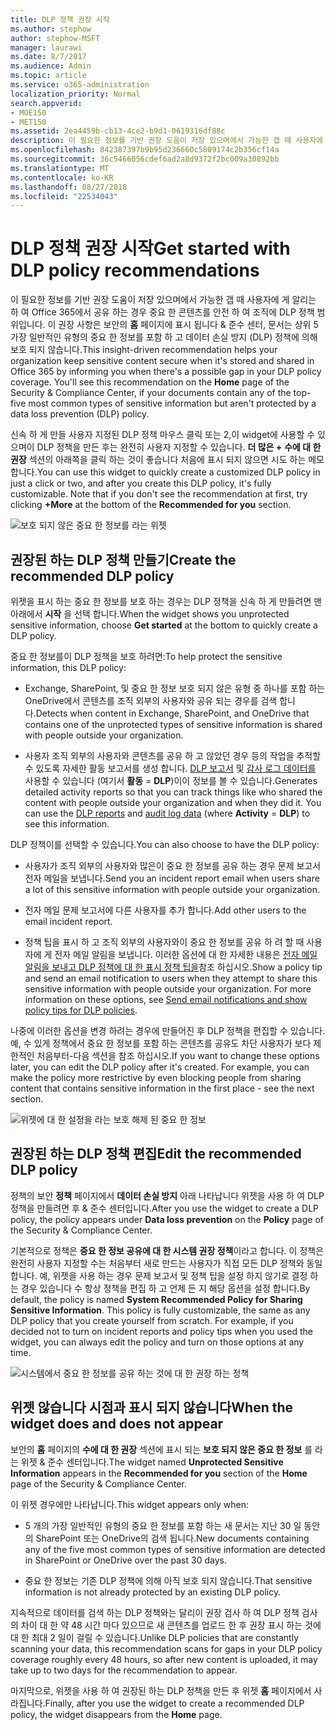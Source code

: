 ```yaml
---
title: DLP 정책 권장 시작
ms.author: stephow
author: stephow-MSFT
manager: laurawi
ms.date: 8/7/2017
ms.audience: Admin
ms.topic: article
ms.service: o365-administration
localization_priority: Normal
search.appverid:
- MOE150
- MET150
ms.assetid: 2ea4459b-cb13-4ce2-b9d1-0619316df88c
description: 이 필요한 정보를 기반 권장 도움이 저장 있으며에서 가능한 갭 때 사용자에 게 알리는 하 여 Office 365에서 공유 하는 경우 중요 한 콘텐츠를 안전 하 여 조직에 DLP 정책 범위입니다. 이 권장 사항은 보안의 홈 페이지에 표시 됩니다 &amp; 준수 센터, 문서는 상위 5 가장 일반적인 유형의 중요 한 정보를 포함 하 고 DLP 정책에 의해 보호 되지 않습니다.
ms.openlocfilehash: 842387397b9b95d236660c5809174c2b356cf14a
ms.sourcegitcommit: 36c5466056cdef6ad2a8d9372f2bc009a30892bb
ms.translationtype: MT
ms.contentlocale: ko-KR
ms.lasthandoff: 08/27/2018
ms.locfileid: "22534043"
---
```

# <a name="get-started-with-dlp-policy-recommendations"></a><span data-ttu-id="58d4b-104">DLP 정책 권장 시작</span><span class="sxs-lookup"><span data-stu-id="58d4b-104">Get started with DLP policy recommendations</span></span>

<span data-ttu-id="58d4b-p102">이 필요한 정보를 기반 권장 도움이 저장 있으며에서 가능한 갭 때 사용자에 게 알리는 하 여 Office 365에서 공유 하는 경우 중요 한 콘텐츠를 안전 하 여 조직에 DLP 정책 범위입니다. 이 권장 사항은 보안의 **홈** 페이지에 표시 됩니다 &amp; 준수 센터, 문서는 상위 5 가장 일반적인 유형의 중요 한 정보를 포함 하 고 데이터 손실 방지 (DLP) 정책에 의해 보호 되지 않습니다.</span><span class="sxs-lookup"><span data-stu-id="58d4b-p102">This insight-driven recommendation helps your organization keep sensitive content secure when it's stored and shared in Office 365 by informing you when there's a possible gap in your DLP policy coverage. You'll see this recommendation on the **Home** page of the Security &amp; Compliance Center, if your documents contain any of the top-five most common types of sensitive information but aren't protected by a data loss prevention (DLP) policy.</span></span> 
  
<span data-ttu-id="58d4b-p103">신속 하 게 만들 사용자 지정된 DLP 정책 마우스 클릭 또는 2,이 widget에 사용할 수 있으며이 DLP 정책을 만든 후는 완전히 사용자 지정할 수 있습니다. **더 많은 +** **수에 대 한 권장** 섹션의 아래쪽을 클릭 하는 것이 좋습니다 처음에 표시 되지 않으면 시도 하는 메모 합니다.</span><span class="sxs-lookup"><span data-stu-id="58d4b-p103">You can use this widget to quickly create a customized DLP policy in just a click or two, and after you create this DLP policy, it's fully customizable. Note that if you don't see the recommendation at first, try clicking **+More** at the bottom of the **Recommended for you** section.</span></span> 
  
![보호 되지 않은 중요 한 정보를 라는 위젯](media/91bc04d2-6eff-4294-8b73-b2d56d26ffc4.png)
  
## <a name="create-the-recommended-dlp-policy"></a><span data-ttu-id="58d4b-110">권장된 하는 DLP 정책 만들기</span><span class="sxs-lookup"><span data-stu-id="58d4b-110">Create the recommended DLP policy</span></span>

<span data-ttu-id="58d4b-111">위젯을 표시 하는 중요 한 정보를 보호 하는 경우는 DLP 정책을 신속 하 게 만들려면 맨 아래에서 **시작** 을 선택 합니다.</span><span class="sxs-lookup"><span data-stu-id="58d4b-111">When the widget shows you unprotected sensitive information, choose **Get started** at the bottom to quickly create a DLP policy.</span></span> 
  
<span data-ttu-id="58d4b-112">중요 한 정보를이 DLP 정책을 보호 하려면:</span><span class="sxs-lookup"><span data-stu-id="58d4b-112">To help protect the sensitive information, this DLP policy:</span></span>
  
- <span data-ttu-id="58d4b-113">Exchange, SharePoint, 및 중요 한 정보 보호 되지 않은 유형 중 하나를 포함 하는 OneDrive에서 콘텐츠를 조직 외부의 사용자와 공유 되는 경우를 검색 합니다.</span><span class="sxs-lookup"><span data-stu-id="58d4b-113">Detects when content in Exchange, SharePoint, and OneDrive that contains one of the unprotected types of sensitive information is shared with people outside your organization.</span></span>
    
- <span data-ttu-id="58d4b-p104">사용자 조직 외부의 사용자와 콘텐츠를 공유 하 고 않았던 경우 등의 작업을 추적할 수 있도록 자세한 활동 보고서를 생성 합니다. [DLP 보고서](view-the-dlp-reports.md) 및 [감사 로그 데이터를](search-the-audit-log-in-security-and-compliance.md) 사용할 수 있습니다 (여기서 **활동** = **DLP**)이이 정보를 볼 수 있습니다.</span><span class="sxs-lookup"><span data-stu-id="58d4b-p104">Generates detailed activity reports so that you can track things like who shared the content with people outside your organization and when they did it. You can use the [DLP reports](view-the-dlp-reports.md) and [audit log data](search-the-audit-log-in-security-and-compliance.md) (where **Activity** = **DLP**) to see this information.</span></span>
    
<span data-ttu-id="58d4b-116">DLP 정책이를 선택할 수 있습니다.</span><span class="sxs-lookup"><span data-stu-id="58d4b-116">You can also choose to have the DLP policy:</span></span>
  
- <span data-ttu-id="58d4b-117">사용자가 조직 외부의 사용자와 많은이 중요 한 정보를 공유 하는 경우 문제 보고서 전자 메일을 보냅니다.</span><span class="sxs-lookup"><span data-stu-id="58d4b-117">Send you an incident report email when users share a lot of this sensitive information with people outside your organization.</span></span>
    
- <span data-ttu-id="58d4b-118">전자 메일 문제 보고서에 다른 사용자를 추가 합니다.</span><span class="sxs-lookup"><span data-stu-id="58d4b-118">Add other users to the email incident report.</span></span>
    
- <span data-ttu-id="58d4b-p105">정책 팁을 표시 하 고 조직 외부의 사용자와이 중요 한 정보를 공유 하 려 할 때 사용자에 게 전자 메일 알림을 보냅니다. 이러한 옵션에 대 한 자세한 내용은 [전자 메일 알림을 보내고 DLP 정책에 대 한 표시 정책 팁을](use-notifications-and-policy-tips.md)참조 하십시오.</span><span class="sxs-lookup"><span data-stu-id="58d4b-p105">Show a policy tip and send an email notification to users when they attempt to share this sensitive information with people outside your organization. For more information on these options, see [Send email notifications and show policy tips for DLP policies](use-notifications-and-policy-tips.md).</span></span>
    
<span data-ttu-id="58d4b-p106">나중에 이러한 옵션을 변경 하려는 경우에 만들어진 후 DLP 정책을 편집할 수 있습니다. 예, 수 있게 정책에서 중요 한 정보를 포함 하는 콘텐츠를 공유도 차단 사용자가 보다 제한적인 처음부터-다음 섹션을 참조 하십시오.</span><span class="sxs-lookup"><span data-stu-id="58d4b-p106">If you want to change these options later, you can edit the DLP policy after it's created. For example, you can make the policy more restrictive by even blocking people from sharing content that contains sensitive information in the first place - see the next section.</span></span>
  
![위젯에 대 한 설정을 라는 보호 해제 된 중요 한 정보](media/b6106cbd-1bed-4582-aaef-b678de470c9b.png)
  
## <a name="edit-the-recommended-dlp-policy"></a><span data-ttu-id="58d4b-124">권장된 하는 DLP 정책 편집</span><span class="sxs-lookup"><span data-stu-id="58d4b-124">Edit the recommended DLP policy</span></span>

<span data-ttu-id="58d4b-125">정책의 보안 **정책** 페이지에서 **데이터 손실 방지** 아래 나타납니다 위젯을 사용 하 여 DLP 정책을 만들려면 후 &amp; 준수 센터입니다.</span><span class="sxs-lookup"><span data-stu-id="58d4b-125">After you use the widget to create a DLP policy, the policy appears under **Data loss prevention** on the **Policy** page of the Security &amp; Compliance Center.</span></span> 
  
<span data-ttu-id="58d4b-p107">기본적으로 정책은 **중요 한 정보 공유에 대 한 시스템 권장 정책**이라고 합니다. 이 정책은 완전히 사용자 지정할 수는 처음부터 새로 만드는 사용자가 직접 모든 DLP 정책와 동일 합니다. 예, 위젯을 사용 하는 경우 문제 보고서 및 정책 팁을 설정 하지 않기로 결정 하는 경우 있습니다 수 항상 정책을 편집 하 고 언제 든 지 해당 옵션을 설정 합니다.</span><span class="sxs-lookup"><span data-stu-id="58d4b-p107">By default, the policy is named **System Recommended Policy for Sharing Sensitive Information**. This policy is fully customizable, the same as any DLP policy that you create yourself from scratch. For example, if you decided not to turn on incident reports and policy tips when you used the widget, you can always edit the policy and turn on those options at any time.</span></span>
  
![시스템에서 중요 한 정보를 공유 하는 것에 대 한 권장 하는 정책](media/2fc49f25-ec25-4433-add4-d60f73888f13.png)
  
## <a name="when-the-widget-does-and-does-not-appear"></a><span data-ttu-id="58d4b-130">위젯 않습니다 시점과 표시 되지 않습니다</span><span class="sxs-lookup"><span data-stu-id="58d4b-130">When the widget does and does not appear</span></span>

<span data-ttu-id="58d4b-131">보안의 **홈** 페이지의 **수에 대 한 권장** 섹션에 표시 되는 **보호 되지 않은 중요 한 정보** 를 라는 위젯 &amp; 준수 센터입니다.</span><span class="sxs-lookup"><span data-stu-id="58d4b-131">The widget named **Unprotected Sensitive Information** appears in the **Recommended for you** section of the **Home** page of the Security &amp; Compliance Center.</span></span> 
  
<span data-ttu-id="58d4b-132">이 위젯 경우에만 나타납니다.</span><span class="sxs-lookup"><span data-stu-id="58d4b-132">This widget appears only when:</span></span>
  
- <span data-ttu-id="58d4b-133">5 개의 가장 일반적인 유형의 중요 한 정보를 포함 하는 새 문서는 지난 30 일 동안의 SharePoint 또는 OneDrive의 검색 됩니다.</span><span class="sxs-lookup"><span data-stu-id="58d4b-133">New documents containing any of the five most common types of sensitive information are detected in SharePoint or OneDrive over the past 30 days.</span></span>
    
- <span data-ttu-id="58d4b-134">중요 한 정보는 기존 DLP 정책에 의해 아직 보호 되지 않습니다.</span><span class="sxs-lookup"><span data-stu-id="58d4b-134">That sensitive information is not already protected by an existing DLP policy.</span></span>
    
<span data-ttu-id="58d4b-135">지속적으로 데이터를 검색 하는 DLP 정책와는 달리이 권장 검사 하 여 DLP 정책 검사의 차이 대 한 약 48 시간 마다 있으므로 새 콘텐츠를 업로드 한 후 권장 표시 하는 것에 대 한 최대 2 일이 걸릴 수 있습니다.</span><span class="sxs-lookup"><span data-stu-id="58d4b-135">Unlike DLP policies that are constantly scanning your data, this recommendation scans for gaps in your DLP policy coverage roughly every 48 hours, so after new content is uploaded, it may take up to two days for the recommendation to appear.</span></span>
  
<span data-ttu-id="58d4b-136">마지막으로, 위젯을 사용 하 여 권장된 하는 DLP 정책을 만든 후 위젯 **홈** 페이지에서 사라집니다.</span><span class="sxs-lookup"><span data-stu-id="58d4b-136">Finally, after you use the widget to create a recommended DLP policy, the widget disappears from the **Home** page.</span></span> 
  

